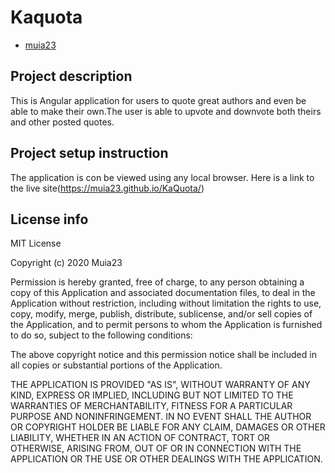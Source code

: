 # Kaquota


- [muia23](https://github.com/Muia23)

## Project description
This is Angular application for users to quote great authors and even be able to make their own.The user is able to upvote and downvote both theirs and other posted quotes.

## Project setup instruction
The application is con be viewed using any local browser.
Here is a link to the live site(https://muia23.github.io/KaQuota/)
## License info
MIT License

Copyright (c) 2020 Muia23

Permission is hereby granted, free of charge, to any person obtaining a copy
of this Application and associated documentation files, to deal
in the Application without restriction, including without limitation the rights
to use, copy, modify, merge, publish, distribute, sublicense, and/or sell
copies of the Application, and to permit persons to whom the Application is
furnished to do so, subject to the following conditions:

The above copyright notice and this permission notice shall be included in all
copies or substantial portions of the Application.

THE APPLICATION IS PROVIDED "AS IS", WITHOUT WARRANTY OF ANY KIND, EXPRESS OR
IMPLIED, INCLUDING BUT NOT LIMITED TO THE WARRANTIES OF MERCHANTABILITY,
FITNESS FOR A PARTICULAR PURPOSE AND NONINFRINGEMENT. IN NO EVENT SHALL THE
AUTHOR OR COPYRIGHT HOLDER BE LIABLE FOR ANY CLAIM, DAMAGES OR OTHER
LIABILITY, WHETHER IN AN ACTION OF CONTRACT, TORT OR OTHERWISE, ARISING FROM,
OUT OF OR IN CONNECTION WITH THE APPLICATION OR THE USE OR OTHER DEALINGS WITH THE
APPLICATION.